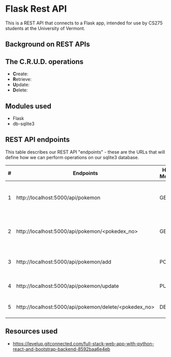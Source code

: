 # Flask Rest API

This is a REST API that connects to a Flask app, intended for use by CS275 students at the University of Vermont.

## Background on REST APIs

## The C.R.U.D. operations

* **C**reate:
* **R**etrieve:
* **U**pdate:
* **D**elete:

## Modules used

* Flask
* db-sqlite3

## REST API endpoints

This table describes our REST API "endpoints" - these are the URLs that will define how we can perform operations on our sqlite3 database.

| # | Endpoints                                             | HTTP Method | Description                                 |
|---|-------------------------------------------------------|-------------|---------------------------------------------|
| 1 | http://localhost:5000/api/pokemon                     | GET         | Get the list of all Pokemon in the database |
| 2 | http://localhost:5000/api/pokemon/<pokedex_no>        | GET         | Get a single Pokemon by its Pokedex no.     |
| 3 | http://localhost:5000/api/pokemon/add                 | POST        | Create a new Pokemon record                 |
| 4 | http://localhost:5000/api/pokemon/update              | PUT         | Update a Pokemon record                     |
| 5 | http://localhost:5000/api/pokemon/delete/<pokedex_no> | DELETE      | Delete a Pokemon record                     |

## Resources used
* https://levelup.gitconnected.com/full-stack-web-app-with-python-react-and-bootstrap-backend-8592baa6e4eb